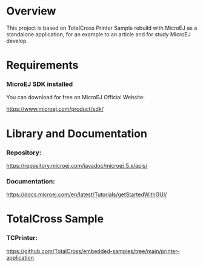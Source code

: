 # Overview
This project is based on TotalCross Printer Sample rebuild with MicroEJ as a standalone application, for an example to an article and for study MicroEJ develop.

# Requirements

### MicroEJ SDK installed
You can download for free on MicroEJ Official Website: 

https://www.microej.com/product/sdk/

# Library and Documentation
### Repository:
https://repository.microej.com/javadoc/microej_5.x/apis/

### Documentation:
https://docs.microej.com/en/latest/Tutorials/getStartedWithGUI/

# TotalCross Sample
### TCPrinter:
https://github.com/TotalCross/embedded-samples/tree/main/printer-application



